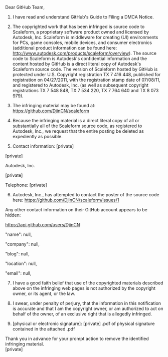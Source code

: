 Dear GitHub Team,

1. I have read and understand GitHub's Guide to Filing a DMCA Notice.

2. The copyrighted work that has been infringed is source code to Scaleform, a proprietary software product owned and licensed by Autodesk, Inc. Scaleform is middleware for creating (UI) environments for PCs, game consoles, mobile devices, and consumer electronics (additional product information can be found here: http://www.autodesk.com/products/scaleform/overview). The source code to Scaleform is Autodesk's confidential information and the content hosted by GitHub is a direct literal copy of Autodesk's Scaleform source code. The version of Scaleform hosted by GitHub is protected under U.S. Copyright registration TX 7 416 448, published for registration on 04/27/2011, with the registration stamp date of 07/08/11, and registered to Autodesk, Inc. (as well as subsequent copyright registrations TX 7 548 848, TX 7 534 220, TX 7 764 640 and TX 8 073 979).

3. The infringing material may be found at: https://github.com/DjinCN/scaleform

4. Because the infringing material is a direct literal copy of all or substantially all of the Scaleform source code, as registered to Autodesk, Inc., we request that the entire posting be deleted as expediently as possible.

5. Contact information: [private]

  [private]

  Autodesk, Inc.

  [private]

  Telephone: [private]

6. Autodesk, Inc., has attempted to contact the poster of the source code here: https://github.com/DjinCN/scaleform/issues/1

  Any other contact information on their GitHub account appears to be hidden:

  https://api.github.com/users/DjinCN

  "name": null,

  "company": null,

  "blog": null,

  "location": null,

  "email": null,

7. I have a good faith belief that use of the copyrighted materials described above on the infringing web pages is not authorized by the copyright owner, or its agent, or the law.

8. I swear, under penalty of perjury, that the information in this notification is accurate and that I am the copyright owner, or am authorized to act on behalf of the owner, of an exclusive right that is allegedly infringed.

9. [physical or electronic signature]: [private] .pdf of physical signature contained in the attached .pdf

Thank you in advance for your prompt action to remove the identified infringing material.  
[private]

